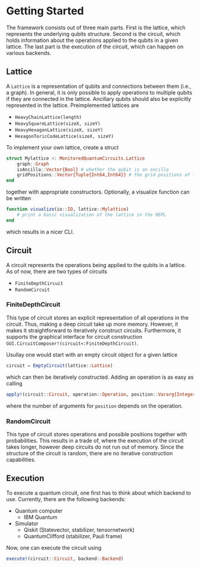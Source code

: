# Getting Started

The framework consists out of three main parts. First is the lattice, which represents the underlying qubits structure. Second is the circuit, which holds information about the operations applied to the qubits in a given lattice. The last part is the execution of the circuit, which can happen on various backends.

## Lattice
A `Lattice` is a representation of qubits and connections between them (i.e., a graph). In general, it is only possible to apply operations to multiple qubits if they are connected in the lattice. Ancillary qubits should also be explicitly represented in the lattice. Preimplemented lattices are

- `HeavyChainLattice(length)`
- `HeavySquareLattice(sizeX, sizeY)`
- `HeavyHexagonLattice(sizeX, sizeY)`
- `HexagonToricCodeLattice(sizeX, sizeY)`

To implement your own lattice, create a struct
```julia
struct Mylattice <: MonitoredQuantumCircuits.Lattice
    graph::Graph
    isAncilla::Vector{Bool} # whether the qubit is an ancilla
    gridPositions::Vector{Tuple{Int64,Int64}} # the grid positions of the qubits for visualization
end
```
together with appropriate constructors. Optionally, a visualize function can be written
```julia
function visualize(io::IO, lattice::Mylattice)
    # print a basic visualization of the lattice in the REPL
end
```
which results in a nicer CLI.
## Circuit
A circuit represents the operations being applied to the qubits in a lattice. As of now, there are two types of circuits

- `FiniteDepthCircuit`
- `RandomCircuit`

### FiniteDepthCircuit
This type of circuit stores an explicit representation of all operations in the circuit. Thus, making a deep circuit take up more memory. However, it makes it straightforward to iteratively construct circuits. Furthermore, it supports the graphical interface for circuit construction `GUI.CircuitComposer!(circuit<:FiniteDepthCircuit)`.

Usullay one would start with an empty circuit object for a given lattice
```julia
circuit = EmptyCircuit(lattice::Lattice)
```
which can then be iteratively constructed. Adding an operation is as easy as calling
```julia
apply!(circuit::Circuit, operation::Operation, position::Vararg{Integer})
```
where the number of arguments for `position` depends on the operation.


### RandomCircuit
This type of circuit stores operations and possible positions together with probabilities. This results in a trade of, where the execution of the circuit takes longer, however deep circuits do not run out of memory. Since the structure of the circuit is random, there are no iterative construction capabilities.


## Execution
To execute a quantum circuit, one first has to think about which backend to use. Currently, there are the following backends:

- Quantum computer
    - IBM Quantum
- Simulator
    - Qiskit (Statevector, stabilizer, tensornetwork)
    - QuantumClifford (stabilizer, Pauli frame)

Now, one can execute the circuit using
```julia
execute!(circuit::Circuit, backend::Backend)
```

